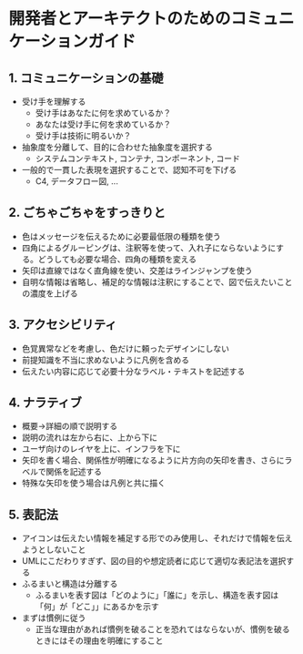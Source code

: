 # 開発者とアーキテクトのためのコミュニケーションガイド

## 1. コミュニケーションの基礎

- 受け手を理解する
  - 受け手はあなたに何を求めているか？
  - あなたは受け手に何を求めているか？
  - 受け手は技術に明るいか？
- 抽象度を分離して、目的に合わせた抽象度を選択する
  - システムコンテキスト, コンテナ, コンポーネント, コード
- 一般的で一貫した表現を選択することで、認知不可を下げる
  - C4, データフロー図, ...

## 2. ごちゃごちゃをすっきりと

- 色はメッセージを伝えるために必要最低限の種類を使う
- 四角によるグルーピングは、注釈等を使って、入れ子にならないようにする。どうしても必要な場合、四角の種類を変える
- 矢印は直線ではなく直角線を使い、交差はラインジャンプを使う
- 自明な情報は省略し、補足的な情報は注釈にすることで、図で伝えたいことの濃度を上げる

## 3. アクセシビリティ

- 色覚異常などを考慮し、色だけに頼ったデザインにしない
- 前提知識を不当に求めないように凡例を含める
- 伝えたい内容に応じて必要十分なラベル・テキストを記述する

## 4. ナラティブ

- 概要→詳細の順で説明する
- 説明の流れは左から右に、上から下に
- ユーザ向けのレイヤを上に、インフラを下に
- 矢印を書く場合、関係性が明確になるように片方向の矢印を書き、さらにラベルで関係を記述する
- 特殊な矢印を使う場合は凡例と共に描く

## 5. 表記法

- アイコンは伝えたい情報を補足する形でのみ使用し、それだけで情報を伝えようとしないこと
- UMLにこだわりすぎず、図の目的や想定読者に応じて適切な表記法を選択する
- ふるまいと構造は分離する
  - ふるまいを表す図は「どのように」「誰に」を示し、構造を表す図は「何」が「どこ」」にあるかを示す
- まずは慣例に従う
  - 正当な理由があれば慣例を破ることを恐れてはならないが、慣例を破るときにはその理由を明確にすること